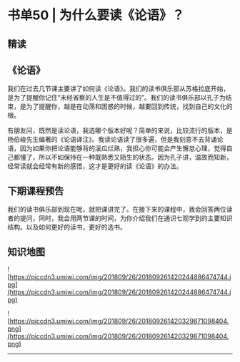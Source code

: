 # 书单50 | 为什么要读《论语》？

## 精读

## 《论语》

我们在过去几节课主要讲了如何读《论语》。我们的读书俱乐部从苏格拉底开始，是为了提醒你记住“未经省察的人生是不值得过的”。我们的读书俱乐部以孔子为结束，是为了提醒你，越是在动荡和困惑的时候，越要回到传统，找到自己的文化的根。

有朋友问，既然是读论语，我选哪个版本好呢？简单的来说，比较流行的版本，是杨伯峻先生编著的《论语译注》。我读论语读了很多遍，但是我刻意不去背诵论语，因为如果你把论语能够背的滚瓜烂熟，我担心你可能会产生懈怠心理，觉得自己都懂了，所以不如保持在一种既熟悉又陌生的状态。因为孔子讲，温故而知新，经常读就会经常有新的感悟，这才是更好的读《论语》的办法。

## 下期课程预告

我们的读书俱乐部到现在呢，就把课讲完了。在接下来的课程中，我会回答两位读者的提问，同时，我会用两节课的时间，为你介绍我们在通识七观学到的主要知识结构。以及如何更好的读书，更好的选书。

## 知识地图

![https://piccdn3.umiwi.com/img/201809/26/201809261420244886474744.jpg](https://piccdn3.umiwi.com/img/201809/26/201809261420244886474744.jpg)

![https://piccdn3.umiwi.com/img/201809/26/201809261420329871098404.png](https://piccdn3.umiwi.com/img/201809/26/201809261420329871098404.png)

---
